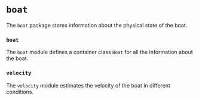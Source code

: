 # `boat`

The `boat` package stores information about the physical state of the boat.

### `boat`

The `boat` module defines a container class `Boat` for all the information about the boat.


### `velocity`

The `velocity` module estimates the velocity of the boat in different conditions.